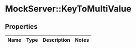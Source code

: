 # MockServer::KeyToMultiValue

## Properties
Name | Type | Description | Notes
------------ | ------------- | ------------- | -------------


